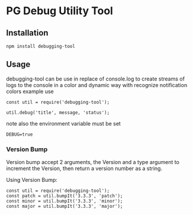 # PG Debug Utility Tool

## Installation

``npm install debugging-tool``

## Usage
debugging-tool can be use in replace of console.log
to create streams of logs to the console in a color and dynamic
way with recognize notification colors
example use

```
const util = require('debugging-tool');

util.debug('title', message, 'status');

```

note also the environment variable must be set

``DEBUG=true``

### Version Bump
Version bump accept 2 arguments, the Version
and a type argument to increment the Version,
then return a version number as a string.

Using Version Bump:
```
const util = require('debugging-tool');
const patch = util.bumpIt('3.3.3', 'patch');
const minor = util.bumpIt('3.3.3', 'minor');
const major = util.bumpIt('3.3.3', 'major');
```
